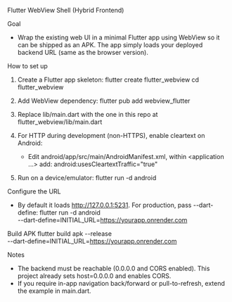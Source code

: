 Flutter WebView Shell (Hybrid Frontend)

Goal
- Wrap the existing web UI in a minimal Flutter app using WebView so it can be shipped as an APK. The app simply loads your deployed backend URL (same as the browser version).

How to set up
1) Create a Flutter app skeleton:
   flutter create flutter_webview
   cd flutter_webview

2) Add WebView dependency:
   flutter pub add webview_flutter

3) Replace lib/main.dart with the one in this repo at flutter_webview/lib/main.dart

4) For HTTP during development (non-HTTPS), enable cleartext on Android:
   - Edit android/app/src/main/AndroidManifest.xml, within <application ...> add:
     android:usesCleartextTraffic="true"

5) Run on a device/emulator:
   flutter run -d android

Configure the URL
- By default it loads http://127.0.0.1:5231. For production, pass --dart-define:
  flutter run -d android \
    --dart-define=INITIAL_URL=https://yourapp.onrender.com

Build APK
  flutter build apk --release \
    --dart-define=INITIAL_URL=https://yourapp.onrender.com

Notes
- The backend must be reachable (0.0.0.0 and CORS enabled). This project already sets host=0.0.0.0 and enables CORS.
- If you require in-app navigation back/forward or pull-to-refresh, extend the example in main.dart.

